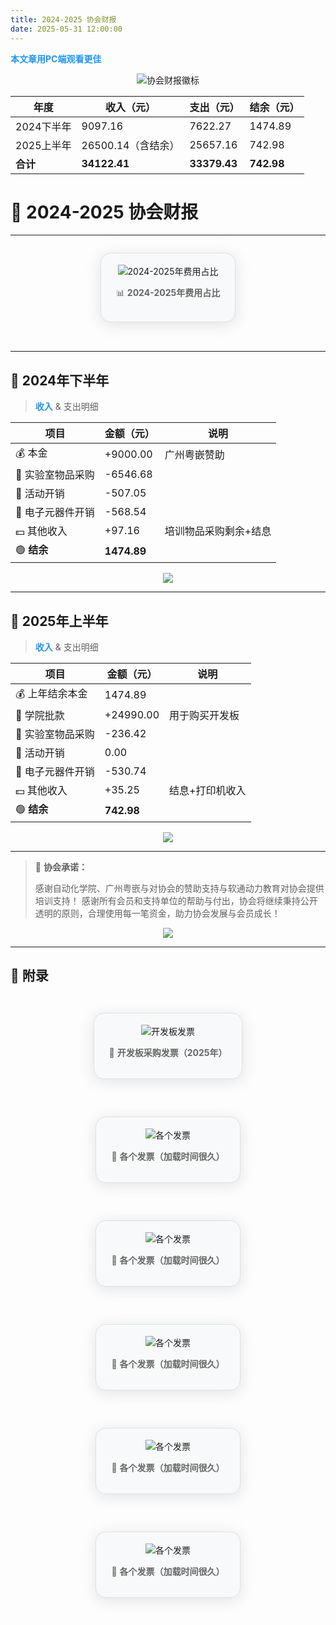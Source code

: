 ```yaml
---
title: 2024-2025 协会财报
date: 2025-05-31 12:00:00
---
```


 <span style="color:#2196F3;font-weight:bold">本文章用PC端观看更佳</span>
<p align="center">
  <img src="https://img.shields.io/badge/协会财报-2024--2025-blueviolet?style=for-the-badge&logo=bookstack" alt="协会财报徽标" />
</p>

<div align="center" style="font-size: 1.25em;">

| 年度         | 收入（元）   | 支出（元）   | 结余（元）   |
| ------------ | ------------ | ------------ | ------------ |
| 2024下半年   | 9097.16      | 7622.27      | 1474.89      |
| 2025上半年   | 26500.14（含结余）| 25657.16     | 742.98       |
| **合计**     | **34122.41** | **33379.43** | **742.98**   |

</div>




# 🎉 2024-2025 协会财报
---

<div align="center" style="margin-top: 12px; margin-bottom: 32px;">
  <figure style="display: inline-block; background: #f8f9fa; border-radius: 16px; box-shadow: 0 4px 24px #bbb6; padding: 18px 24px; border: 1.5px solid #e0e0e0;">
    <img src="https://www.eica.fun/DTimages/2425money.png" alt="2024-2025年费用占比" style="max-width:100%;" />
    <p style="text-align:center; color:#666;">📊 <b>2024-2025年费用占比</b></p>
  </figure>
</div> 

---

## 📅 2024年下半年

> <span style="color:#2196F3;font-weight:bold">收入</span> & 支出明细

| 项目               | 金额（元） | 说明                 |
| ------------------ | ---------- | -------------------- |
| 💰 本金            | +9000.00    | 广州粤嵌赞助         |
| 🛒 实验室物品采购  | -6546.68    |                      |
| 🎉 活动开销        | -507.05     |                      |
| 🔌 电子元器件开销  | -568.54     |                      |
| 💵 其他收入        | +97.16      | 培训物品采购剩余+结息|
| 🟢 <b>结余</b>     | <b>1474.89</b> |                      |

<div align="center">
  <img src="https://img.shields.io/badge/2024%E4%B8%8B%E5%8D%8A%E5%B9%B4-%E7%BB%93%E4%BD%99%201474.89%E5%85%83-success?style=flat-square" />
</div>

---

## 📅 2025年上半年

> <span style="color:#2196F3;font-weight:bold">收入</span> & 支出明细

| 项目               | 金额（元） | 说明                 |
| ------------------ | ---------- | -------------------- |
| 💰 上年结余本金    | 1474.89    |                      |
| 🏫 学院批款        | +24990.00   | 用于购买开发板       |
| 🛒 实验室物品采购  | -236.42     |                      |
| 🎉 活动开销        | 0.00       |                      |
| 🔌 电子元器件开销  | -530.74     |                      |
| 💵 其他收入        | +35.25      | 结息+打印机收入      |
| 🟢 <b>结余</b>     | <b>742.98</b>  |                      |

<div align="center">
  <img src="https://img.shields.io/badge/2025%E4%B8%8A%E5%8D%8A%E5%B9%B4-%E7%BB%93%E4%BD%99%20742.98%E5%85%83-success?style=flat-square" />
</div>

---

> 📝 **协会承诺：**
>
> 感谢自动化学院、广州粤嵌与对协会的赞助支持与软通动力教育对协会提供培训支持！
> 感谢所有会员和支持单位的帮助与付出，协会将继续秉持公开透明的原则，合理使用每一笔资金，助力协会发展与会员成长！

<p align="center">
  <img src="https://img.shields.io/badge/%E5%85%AC%E5%BC%80%E9%80%8F%E6%98%8E-%E5%8A%A9%E5%8A%9B%E5%8F%91%E5%B1%95-brightgreen?style=for-the-badge&logo=vercel" />
</p>

---

## 📎 附录

<div align="center" style="margin-top: 32px; margin-bottom: 32px;">
  <figure style="display: inline-block; background: #f8f9fa; border-radius: 16px; box-shadow: 0 4px 24px #bbb6  ; padding: 18px 24px; border: 1.5px solid #e0e0e0;">
    <img src="https://www.eica.fun/DTimages/kfb.png" alt="开发板发票" style="max-width:100%;" />
    <p style="text-align:center; color:#666;">🧾 <b>开发板采购发票（2025年）</b></p>
  </figure>
</div>


<div align="center" style="margin-top: 32px; margin-bottom: 32px;">
  <figure style="display: inline-block; background: #f8f9fa; border-radius: 16px; box-shadow: 0 4px 24px #bbb6  ; padding: 18px 24px; border: 1.5px solid #e0e0e0;">
    <img src="https://www.eica.fun/DTimages/2425fapiao1.jpg" alt="各个发票" style="max-width:100%;" />
    <p style="text-align:center; color:#666;">🧾 <b>各个发票（加载时间很久）</b></p>
  </figure>
</div>
<div align="center" style="margin-top: 32px; margin-bottom: 32px;">
  <figure style="display: inline-block; background: #f8f9fa; border-radius: 16px; box-shadow: 0 4px 24px #bbb6  ; padding: 18px 24px; border: 1.5px solid #e0e0e0;">
    <img src="https://www.eica.fun/DTimages/2425fapiao2.jpg" alt="各个发票" style="max-width:100%;" />
    <p style="text-align:center; color:#666;">🧾 <b>各个发票（加载时间很久）</b></p>
  </figure>
</div>
<div align="center" style="margin-top: 32px; margin-bottom: 32px;">
  <figure style="display: inline-block; background: #f8f9fa; border-radius: 16px; box-shadow: 0 4px 24px #bbb6  ; padding: 18px 24px; border: 1.5px solid #e0e0e0;">
    <img src="https://www.eica.fun/DTimages/2425fapiao3.jpg" alt="各个发票" style="max-width:100%;" />
    <p style="text-align:center; color:#666;">🧾 <b>各个发票（加载时间很久）</b></p>
  </figure>
</div>
<div align="center" style="margin-top: 32px; margin-bottom: 32px;">
  <figure style="display: inline-block; background: #f8f9fa; border-radius: 16px; box-shadow: 0 4px 24px #bbb6  ; padding: 18px 24px; border: 1.5px solid #e0e0e0;">
    <img src="https://www.eica.fun/DTimages/2425fapiao4.jpg" alt="各个发票" style="max-width:100%;" />
    <p style="text-align:center; color:#666;">🧾 <b>各个发票（加载时间很久）</b></p>
  </figure>
</div>
<div align="center" style="margin-top: 32px; margin-bottom: 32px;">
  <figure style="display: inline-block; background: #f8f9fa; border-radius: 16px; box-shadow: 0 4px 24px #bbb6  ; padding: 18px 24px; border: 1.5px solid #e0e0e0;">
    <img src="https://www.eica.fun/DTimages/2425fapiao5.jpg" alt="各个发票" style="max-width:100%;" />
    <p style="text-align:center; color:#666;">🧾 <b>各个发票（加载时间很久）</b></p>
  </figure>
</div>
